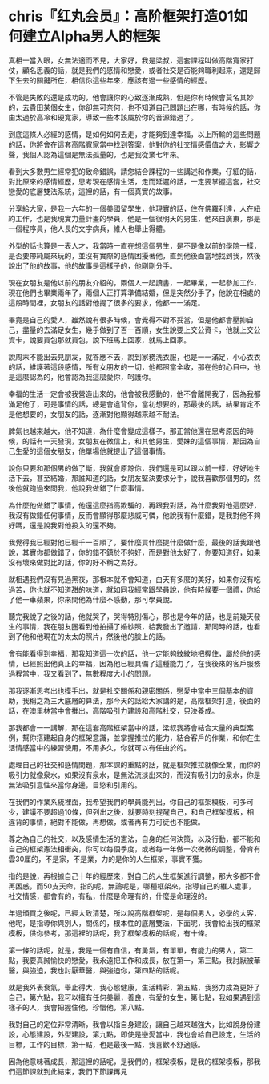 # chris『红丸会员』：高阶框架打造01如何建立Alpha男人的框架

真相一當入眼，女無法適而不見，大家好，我是梁叔，這套課程叫做高階寬家打仗，顧名思義的話，就是我們的感情和戀愛，或者社交是否能夠職利起來，還是歸下生去的關鍵所在，相信你這些年來，應該有過一些感情的經歷。

不管是失敗的還是成功的，他會讓你的心致逐漸成熟，但是你有時候會莫名其妙的，去貴田某個女生，你卻無可奈何，也不知道自己問題出在哪，有時候的話，你由太過於高冷和硬寬家，導致一些本該屬於你的音源錯過了。

到底這條人必經的感情，是如何如何去走，才能夠到達幸福，以上所輸的這些問題的話，你將會在這套高階寬家當中找到答案，他對你的社交情感價值之大，影響之聲，我個人認為這個是無法孤量的，也是我從業七年來。

看到大多數男生經常犯的致命錯誤，請您結合課程的一些講述和作業，仔細的話，對比原來的感情經歷，思考現在感情生活，走而延遲的話，一定要掌握這套，社交戀愛的底層雙法系統，這裡的話，有一個真實的故事。

分享給大家，是我一六年的一個美國留學生，他現實的話，住在佛羅利達，人在紐約工作，也是我現實力量計畫的學員，他是一個很明天的男生，他來自廣東，那是一個程序員，他人長的文字病兵，維人也舉止得體。

外型的話也算是一表人才，我當時一直在想這個男生，是不是像以前的學院一樣，是否要帶純屬來玩的，並沒有實際的感情困擾著他，直到他後面當地找到我，然後說出了他的故事，他的故事是這樣子的，他剛剛分手。

現在女朋友是他以前的朋友介紹的，兩個人一起讀書，一起畢業，一起參加工作，現在他們也畢業兩年了，兩個人正打算準備結婚，但是突然分手了，他說在相處的這段時間裡，女朋友的話對他提了很多的要求，他都一一滿足。

畢竟是自己的愛人，雖然說有很多時候，會覺得不對不妥當，但是他都會壓抑自己，盡量的去滿足女生，幾乎做到了百一百順，女生說要上交公資卡，他就上交公資卡，說要買包那就買包，說下班馬上回家，就馬上回家。

說周末不能出去見朋友，就答應不去，說到家務洗衣服，也是一一滿足，小心衣衣的話，維護著這段感情，所有女朋友的一切，他都照當全收，那在他的心目中，他是這麼認為的，他會認為我這麼愛你，呵護你。

幸福的生活一定會被我營造出來的，他會被我感動的，他不會離開我了，因為我都滿足他了，可是事情的話，總是會違背你，當初想要的，那最後的話，結果肯定不是他想要的，女朋友的話，逐漸對他顯得越來越不耐法。

脾氣也越來越大，他不知道，為什麼會變成這樣子，那正當他還在思考原因的時候，的話有一天發現，女朋友在微信上，和其他男生，愛妹的這個事情，那因為自己生愛的這個女朋友，他單場他就提出了這個事情。

說你只要和那個男的做了斷，我就會原諒你，我們還是可以跟以前一樣，好好地生活下去，甚至結婚，那誰知道的話，女朋友堅決要求分手，說我喜歡那個男的，然後他就跑過來問我，他說我做錯了什麼事情。

為什麼他做錯了事情，他還這麼指高欺騙的，再跟我對話，為什麼我對他這麼好，我沒有做錯任何事情，反而會顯得那麼悲威可憐，他說我有什麼錯，是我對他不夠好嗎，還是說我對他投入的還不夠。

我覺得我已經對他已經千一百順了，要什麼買什麼提什麼做什麼，最後的話我跟他說，其實你都做錯了，你的錯不鎮於不夠好，而是對他太好了，你要知道好，如果沒有壞來做對比的話，你的好不稱之為好。

就相遇我們沒有見過黑夜，那根本就不會知道，白天有多麼的美好，如果你沒有吃過苦，你也就不知道甜的味道，就如同我經常跟學員說，他有時候要一個禮，你給了他一車蘋果，你來問他為什麼不感動，那可學員說。

聽完我說了之後的話，他就哭了，哭得特別傷心，那也是今年的話，也是前幾天發生的事情，我在朋友圈看到他拍攝了婚紗照，給我發出了邀請，那同時的話，也看到了他和他現在的太太的照片，然後他的臉上的話。

會有能看得到幸福，那我知道這一次的話，他一定能夠紋紋地把握住，屬於他的感情，已經照出他真正的幸福，因為他已經具備了這種能力了，在我後來的客戶服務過程當中，我又看到了，無數程度大小的問題。

那我逐漸思考出也摸手出，就是社交關係和親密關係，戀愛中當中三個基本的資助，我稱之為三大底層的算法，那今天的話給大家講的是，高階框架打造，後面的話，在澳里林當中會推出，高階吸引力建設和高階社交，只決養成。

那我都會一一講解，那在這套高階框架當中的話，梁叔我將會結合大量的典型案例，幫你搭建起自身的框架意識，並掌握推拉的能力，結合客戶的作業，和你在生活情感當中的練習使用，不用多久，你就可以有任由於的。

處理自己的社交和感情問題，那本課的重點的話，就是框架推拉就像全業，而你的吸引力就像泉水，如果沒有泉水，是無法流淡出來的，而沒有吸引力的泉水，你是無法吸引意性來當你身邊，目慾和引用的。

在我們的作業系統裡面，我希望我們的學員能列出，你自己的框架模板，可多可少，建議不要超過10條，但列出之後，就要時刻提醒自己，和自己框架模板，相違背的事情，絕對不能做，再想做，或者再有力可徒也不能做。

尊之為自己的社交，以及感情生活的憲法，自身的任何決策，以及行動，都不能和自己的框架憲法相衝突，你可以每個季度，或者每一年做一次微微的調整，骨育有雲30厘的，不是家，不是業，力的是你的人生框架，事實不獲。

指的是說，再根據自己十年的經歷來，對自己的人生框架進行調整，那大多都不會再困惑，而50支天命，指的呢，無論呢是，哪種框架來，指導自己的維人處事，社交情感，都會有的，有私，什麼是命理有的，什麼是命理沒的。

年過頒買之後呢，已經大致清楚，所以說高階框架呢，是每個男人，必學的大客，他呢，是指導你與別人，關係的，根本性的底層雙法，下面呢，我會給出我的框架模板，供你參考，那這裡的話呢，我了框架模板的話呢，有十條。

第一條的話呢，就是，我是一個有自信，有勇氣，有單單，有能力的男人，第二點，我要真誠愉快的戀愛，我永遠把工作和成長，放在第一，第三點，我討厭被華醫，與強迫，我也討厭華醫，與強迫你，第四點的話呢。

就是我外表衰氣，舉止得大，我心態健康，生活精彩，第五點，我努力成為更好了自己，第六點，我可以擁有任何美麗，善良，有愛的女生，第七點，我如果遇到這樣子的人，我會把握住他，珍惜他，第八點。

我對自己的定位非常清晰，我會以指自身建設，讓自己越來越強大，比如說身份建設，心態建設，外型建設，第九點，即使是戀愛當中，我也會給自己設定，生活的目標，工作的目標，第十點，也是最後一點，我喜歡不舒適感。

因為他意味著成長，那這裡的話呢，是我們的，框架模板，是我的框架模板，那我們這節課就到此結束，我們下節課再見